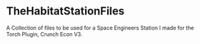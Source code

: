 # TheHabitatStationFiles
A Collection of files to be used for a Space Engineers Station I made for the Torch Plugin, Crunch Econ V3.
